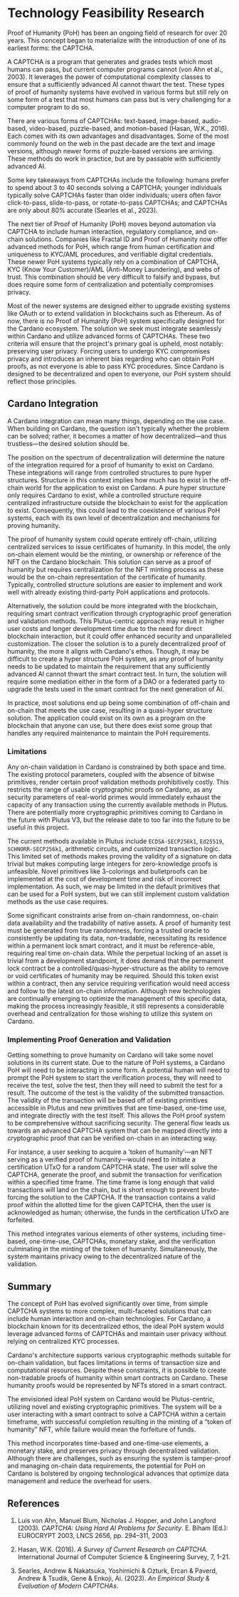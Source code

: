 # Technology Feasibility Research

Proof of Humanity (PoH) has been an ongoing field of research for over 20 years. This concept began to materialize with the introduction of one of its earliest forms: the CAPTCHA.

A CAPTCHA is a program that generates and grades tests which most humans can pass, but current computer programs cannot (von Ahn et al., 2003). It leverages the power of computational complexity classes to ensure that a sufficiently advanced AI cannot thwart the test. These types of proof of humanity systems have evolved in various forms but still rely on some form of a test that most humans can pass but is very challenging for a computer program to do so.

There are various forms of CAPTCHAs: text-based, image-based, audio-based, video-based, puzzle-based, and motion-based (Hasan, W.K., 2016). Each comes with its own advantages and disadvantages. Some of the most commonly found on the web in the past decade are the text and image versions, although newer forms of puzzle-based versions are arriving. These methods do work in practice, but are by passable with sufficiently advanced AI.

Some key takeaways from CAPTCHAs include the following: humans prefer to spend about 3 to 40 seconds solving a CAPTCHA; younger individuals typically solve CAPTCHAs faster than older individuals; users often favor click-to-pass, slide-to-pass, or rotate-to-pass CAPTCHAs; and CAPTCHAs are only about 80% accurate (Searles et al., 2023).

The next tier of Proof of Humanity (PoH) moves beyond automation via CAPTCHA to include human interaction, regulatory compliance, and on-chain solutions. Companies like Fractal ID and Proof of Humanity now offer advanced methods for PoH, which range from human certification and uniqueness to KYC/AML procedures, and verifiable digital credentials. These newer PoH systems typically rely on a combination of CAPTCHA, KYC (Know Your Customer)/AML (Anti-Money Laundering), and webs of trust. This combination should be very difficult to falsify and bypass, but does require some form of centralization and potentially compromises privacy.

Most of the newer systems are designed either to upgrade existing systems like OAuth or to extend validation in blockchains such as Ethereum. As of now, there is no Proof of Humanity (PoH) system specifically designed for the Cardano ecosystem. The solution we seek must integrate seamlessly within Cardano and utilize advanced forms of CAPTCHAs. These two criteria will ensure that the project's primary goal is upheld, most notably: preserving user privacy. Forcing users to undergo KYC compromises privacy and introduces an inherent bias regarding who can obtain PoH proofs, as not everyone is able to pass KYC procedures. Since Cardano is designed to be decentralized and open to everyone, our PoH system should reflect those principles.

## Cardano Integration

A Cardano integration can mean many things, depending on the use case. When building on Cardano, the question isn't typically whether the problem can be solved; rather, it becomes a matter of how decentralized—and thus trustless—the desired solution should be.

The position on the spectrum of decentralization will determine the nature of the integration required for a proof of humanity to exist on Cardano. These integrations will range from controlled structures to pure hyper structures. Structure in this context implies how much has to exist in the off-chain world for the application to exist on Cardano. A pure hyper structure only requires Cardano to exist, while a controlled structure require centralized infrastructure outside the blockchain to exist for the application to exist. Consequently, this could lead to the coexistence of various PoH systems, each with its own level of decentralization and mechanisms for proving humanity.

The proof of humanity system could operate entirely off-chain, utilizing centralized services to issue certificates of humanity. In this model, the only on-chain element would be the minting, or ownership or reference of the NFT on the Cardano blockchain. This solution can serve as a proof of humanity but requires centralization for the NFT minting process as these would be the on-chain representation of the certificate of humanity. Typically, controlled structure solutions are easier to implement and work well with already existing third-party PoH applications and protocols.

Alternatively, the solution could be more integrated with the blockchain, requiring smart contract verification through cryptographic proof generation and validation methods. This Plutus-centric approach may result in higher user costs and longer development time due to the need for direct blockchain interaction, but it could offer enhanced security and unparalleled customization. The closer the solution is to a purely decentralized proof of humanity, the more it aligns with Cardano's ethos. Though, it may be difficult to create a hyper structure PoH system, as any proof of humanity needs to be updated to maintain the requirement that any sufficiently advanced AI cannot thwart the smart contract test. In turn, the solution will require some mediation either in the form of a DAO or a federated party to upgrade the tests used in the smart contract for the next generation of AI.

In practice, most solutions end up being some combination of off-chain and on-chain that meets the use case, resulting in a quasi-hyper structure solution. The application could exist on its own as a program on the blockchain that anyone can use, but there does exist some group that handles any required maintenance to maintain the PoH requirements.

### Limitations

Any on-chain validation in Cardano is constrained by both space and time. The existing protocol parameters, coupled with the absence of bitwise primitives, render certain proof validation methods prohibitively costly. This restricts the range of usable cryptographic proofs on Cardano, as any security parameters of real-world primes would immediately exhaust the capacity of any transaction using the currently available methods in Plutus. There are potentially more cryptographic primitives coming to Cardano in the future with Plutus V3, but the release date to too far into the future to be useful in this project.

The current methods available in Plutus include `ECDSA-SECP256k1`, `Ed25519`, `SCHNORR-SECP256k1`, arithmetic circuits, and customized transaction logic. This limited set of methods makes proving the validity of a signature on data trivial but makes computing large integers for zero-knowledge proofs is unfeasible. Novel primitives like 3-colorings and bulletproofs can be implemented at the cost of development time and risk of incorrect implementation. As such, we may be limited in the default primitives that can be used for a PoH system, but we can still implement custom validation methods as the use case requires.

Some significant constraints arise from on-chain randomness, on-chain data availability and the tradability of native assets. A proof of humanity test must be generated from true randomness, forcing a trusted oracle to consistently be updating its data, non-tradable, necessitating its residence within a permanent lock smart contract, and it must be reference-able, requiring real time on-chain data. While the perpetual locking of an asset is trivial from a development standpoint, it does demand that the permanent lock contract be a controlled/quasi-hyper-structure as the ability to remove or void certificates of humanity may be required. Should this token exist within a contract, then any service requiring verification would need access and follow to the latest on-chain information. Although new technologies are continually emerging to optimize the management of this specific data, making the process increasingly feasible, it still represents a considerable overhead and centralization for those wishing to utilize this system on Cardano.

### Implementing Proof Generation and Validation

Getting something to prove humanity on Cardano will take some novel solutions in its current state. Due to the nature of PoH systems, a Cardano PoH will need to be interacting in some form. A potential human will need to prompt the PoH system to start the verification process, they will need to receive the test, solve the test, then they will need to submit the test for a result. The outcome of the test is the validity of the submitted transaction. The validity of the transaction will be based off of existing primitives accessible in Plutus and new primitives that are time-based, one-time use, and integrate directly with the test itself. This allows the PoH proof system to be comprehensive without sacrificing security. The general flow leads us towards an advanced CAPTCHA system that can be mapped directly into a cryptographic proof that can be verified on-chain in an interacting way.

For instance, a user seeking to acquire a 'token of humanity'—an NFT serving as a verified proof of humanity—would need to initiate a certification UTxO for a random CAPTCHA state. The user will solve the CAPTCHA, generate the proof, and submit the transaction for verification within a specified time frame. The time frame is long enough that valid transactions will land on the chain, but is short enough to prevent brute-forcing the solution to the CAPTCHA. If the transaction contains a valid proof within the allotted time for the given CAPTCHA, then the user is acknowledged as human; otherwise, the funds in the certification UTxO are forfeited.

This method integrates various elements of other systems, including time-based, one-time-use, CAPTCHAs, monetary stake, and the verification culminating in the minting of the token of humanity. Simultaneously, the system maintains privacy owing to the decentralized nature of the validation.

## Summary

The concept of PoH has evolved significantly over time, from simple CAPTCHA systems to more complex, multi-faceted solutions that can include human interaction and on-chain technologies. For Cardano, a blockchain known for its decentralized ethos, the ideal PoH system would leverage advanced forms of CAPTCHAs and maintain user privacy without relying on centralized KYC processes.

Cardano's architecture supports various cryptographic methods suitable for on-chain validation, but faces limitations in terms of transaction size and computational resources. Despite these constraints, it is possible to create non-tradable proofs of humanity within smart contracts on Cardano. These humanity proofs would be represented by NFTs stored in a smart contract.

The envisioned ideal PoH system on Cardano would be Plutus-centric, utilizing novel and existing cryptographic primitives. The system will be a user interacting with a smart contract to solve a CAPTCHA within a certain timeframe, with successful completion resulting in the minting of a “token of humanity” NFT, while failure would mean the forfeiture of funds.

This method incorporates time-based and one-time-use elements, a monetary stake, and preserves privacy through decentralized validation. Although there are challenges, such as ensuring the system is tamper-proof and managing on-chain data requirements, the potential for PoH on Cardano is bolstered by ongoing technological advances that optimize data management and reduce the overhead for users.


## References

1. Luis von Ahn, Manuel Blum, Nicholas J. Hopper, and John Langford (2003). *CAPTCHA: Using Hard AI Problems for Security*. E. Biham (Ed.): EUROCRYPT 2003, LNCS 2656, pp. 294–311, 2003

2. Hasan, W.K. (2016). *A Survey of Current Research on CAPTCHA*. International Journal of Computer Science & Engineering Survey, 7, 1-21.

3. Searles, Andrew & Nakatsuka, Yoshimichi & Ozturk, Ercan & Paverd, Andrew & Tsudik, Gene & Enkoji, Ai. (2023). *An Empirical Study & Evaluation of Modern CAPTCHAs*. 